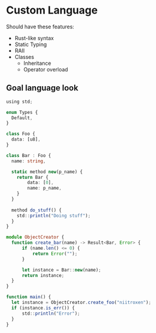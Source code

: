 # Custom Language

Should have these features:

- Rust-like syntax
- Static Typing
- RAII
- Classes
  - Inheritance
  - Operator overload

## Goal language look

```ts
using std;

enum Types {
  Default,
}

class Foo {
  data: [u8],
}

class Bar : Foo {
  name: string,

  static method new(p_name) {
    return Bar {
        data: [0],
        name: p_name,
    }
  }
  
  method do_stuff() {
    std::println("Doing stuff");
  }
}

module ObjectCreator {
  function create_bar(name) -> Result<Bar, Error> {
      if (name.len() <= 0) {
          return Error("");
      }

      let instance = Bar::new(name);
      return instance;
  }
}

function main() {
  let instance = ObjectCreator.create_foo("niitroxen");
  if (instance.is_err()) {
      std::println("Error");
  }
}
```
